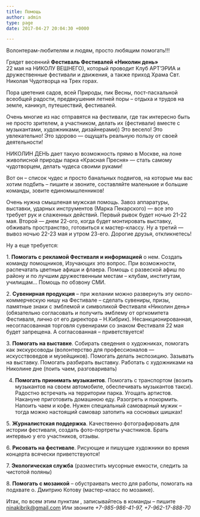 ```yaml
---
title: Помощь
author: admin
type: page
date: 2017-04-27 20:04:30 +0000

---
```

Волонтерам-любителям и людям, просто любящим помогать!!! </p>

Грядет весенний <strong>Фестиваль Фестивалей «Николин день»</strong><br /> 22 мая на НИКОЛУ ВЕШНЕГО), который проводит Клуб АРТ’ЭРИА и дружественные фестивали и движения, а также приход Храма Свт. Николая Чудотворца на Трех горах. 

Пора цветения садов, всей Природы, пик Весны, пост-пасхальной всеобщей радости, предвкушения летней поры – отдыха и трудов на земле, каникул, путешествий, фестивалей. 

Очень многие из нас отправятся на фестивали, где так интересно быть не просто зрителем, а участником, делать их (фестивали) вместе с музыкантами, художниками, дизайнерами)) Это весело! Это увлекательно! Это здорово — ощущать реальную пользу от своей деятельности! 


НИКОЛИН ДЕНЬ дает такую возможность прямо в Москве, на лоне живописной природы парка «Красная Пресня» — стать самому чудотворцем, делать чудеса своими руками!

Вот он – список чудес и просто банальных подвигов, на которые мы вас хотим подбить – пишите и звоните, составляйте маленькие и большие команды, зовите единомышленников! 

Очень нужна смышленая мужская помощь. Завоз аппаратуры, выставки, ударных инструментов (Марка Пекарского) — все это требует рук и слаженных действий. Первый рывок будет ночью 21-22 мая. Второй — днем 22-ого, когда будет монтировать выставку, обживать пространство, готовиться к мастер-классу. Ну а третий — вывоз ночью 22-23 мая и утром 23-его. Дорогие друзья, откликнетесь! 

Ну а еще требуется: 

1\. **Помогать с рекламой Фестиваля и информацией** о нем. Создать команду помощников, Изучающих это вопрос. При возможности, распечатать цветные афиши и флаера. Помощь с развеской афиш по району и по лучшим дружественным местам – клубам, институтам, училищам… Помощь по обзвону СМИ.

2\. **Сувенирная продукция** – при желании можно развернуть эту около-коммерческую нишу на Фестивале – сделать сувениры, призы, памятные знаки с эмблемой и символикой Фестиваля «Николин день» (обязательно согласовать и получить эмблему от оргкомитета Фестиваля, лично от его директора – Н.Кибрик). Несанкционированная, несогласованная торговля сувенирами со знаком Фестиваля 22 мая будет запрещена. А согласованная – приветствуется!

3\. **Помогать на выставке**. Собирать сведения о художниках, помогать как экскурсоводы (волонтерство для профессионалов — искусствоведов и музейщиков). Помогать делать экспозицию. Зазывать на выставку. Помогать разбирать выставку. Работать с художниками на Николине дне (поить чаем, разговаривать)

 4. **Помогать принимать музыкантов**. Помогать с транспортом (возить музыкантов на своем автомобиле, обеспечивать музыкантов такси). Радостно встречать на территории парка. Угощать артистов. Накануне приготовить домашнюю еду. Разогреть и покормить. Напоить чаем и кофе. Нужен специальный самоварный мужик – тогда можно настоящий самовар затопить на сосновых шишках!

5\. **Журналистская поддержка**. Качественно фотографировать для истории фестиваля, создать фото-портреты участников. Брать интервью у его участников, отзывы.

6\. <strong>Рисовать на фестивале</strong>. Рисующие и пишущие художники во время концерта всячески приветствуются!

7\. <strong>Экологическая служба</strong> (разместить мусорные емкости, следить за чистотой поляны)

8\. <strong>Помогать с мозаикой</strong> – обустраивать место для работы, помогать на подхвате о. Дмитрию Котову (мастер-класс по мозаике).

Итак, по всем этим пунктам , записывайтесь в команды – пишите <a href="mailto:ninakibrik@gmail.com" target="_blank" rel="noopener noreferrer">ninakibrik@gmail.com</a> Или звоните _+7-985-986-41-97, +7-962-17-888-70_